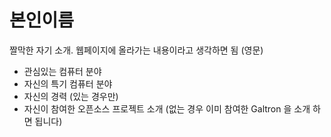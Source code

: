 본인이름
======
짤막한 자기 소개. 웹페이지에 올라가는 내용이라고 생각하면 됨 (영문)
* 관심있는 컴퓨터 분야
* 자신의 특기 컴퓨터 분야
* 자신의 경력 (있는 경우만)
* 자신이 참여한 오픈소스 프로젝트 소개 (없는 경우 이미 참여한 Galtron 을 소개
하면 됩니다)